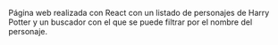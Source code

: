 
Página web realizada con React con un listado de personajes de Harry Potter y un buscador con el que se puede filtrar por el nombre del personaje. 

